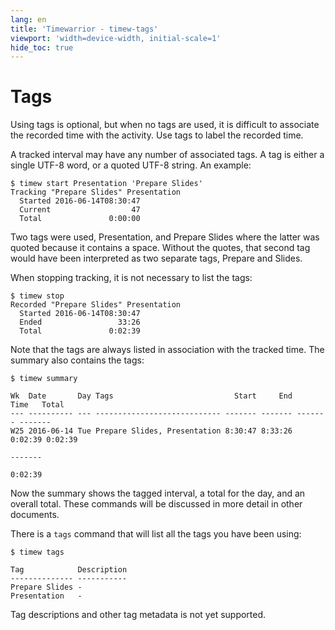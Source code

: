 ```yaml
---
lang: en
title: 'Timewarrior - timew-tags'
viewport: 'width=device-width, initial-scale=1'
hide_toc: true
---
```


# Tags

Using tags is optional, but when no tags are used, it is difficult to associate the recorded time with the activity.
Use tags to label the recorded time.

A tracked interval may have any number of associated tags.
A tag is either a single UTF-8 word, or a quoted UTF-8 string.
An example:

    $ timew start Presentation 'Prepare Slides'
    Tracking "Prepare Slides" Presentation
      Started 2016-06-14T08:30:47
      Current                  47
      Total               0:00:00

Two tags were used, Presentation, and Prepare Slides where the latter was quoted because it contains a space.
Without the quotes, that second tag would have been interpreted as two separate tags, Prepare and Slides.

When stopping tracking, it is not necessary to list the tags:

    $ timew stop
    Recorded "Prepare Slides" Presentation
      Started 2016-06-14T08:30:47
      Ended                 33:26
      Total               0:02:39

Note that the tags are always listed in association with the tracked time.
The summary also contains the tags:

    $ timew summary

    Wk  Date       Day Tags                           Start     End    Time   Total
    --- ---------- --- ---------------------------- ------- ------- ------- -------
    W25 2016-06-14 Tue Prepare Slides, Presentation 8:30:47 8:33:26 0:02:39 0:02:39
                                                                            -------
                                                                            0:02:39

Now the summary shows the tagged interval, a total for the day, and an overall total.
These commands will be discussed in more detail in other documents.

There is a `tags` command that will list all the tags you have been using:

    $ timew tags

    Tag            Description
    -------------- -----------
    Prepare Slides -
    Presentation   -

Tag descriptions and other tag metadata is not yet supported.
